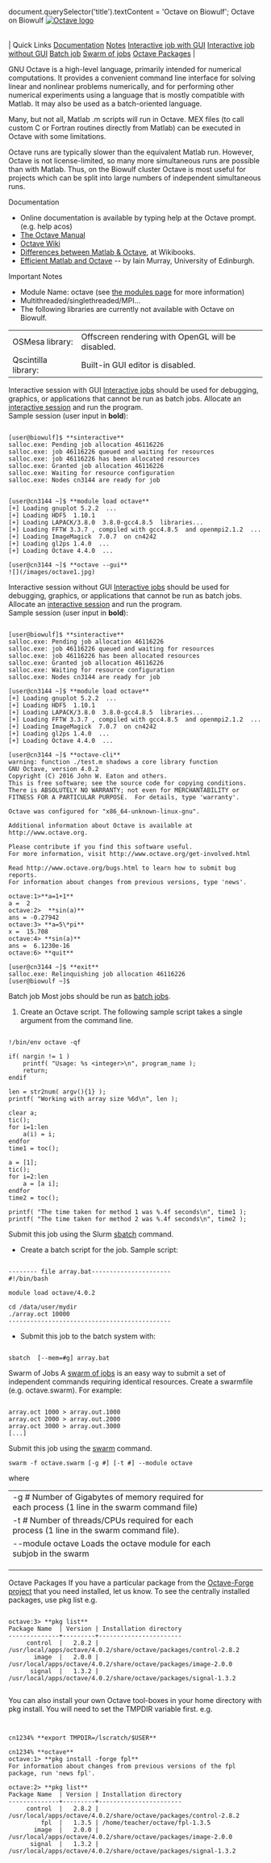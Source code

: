 

document.querySelector('title').textContent = 'Octave on Biowulf';
Octave on Biowulf
[![Octave logo](/images/octave.jpg)](http://www.gnu.org/software/octave/)


|  |
| --- |
| 
Quick Links
[Documentation](#doc)
[Notes](#notes)
[Interactive job with GUI](#int)
[Interactive job without GUI](#int)
[Batch job](#sbatch) 
[Swarm of jobs](#swarm) 
[Octave Packages](#pkg)
 |



GNU Octave is a
high-level language, primarily intended for numerical computations. It provides
a convenient command line interface for solving linear and nonlinear problems
numerically, and for performing other numerical experiments using a language
that is mostly compatible with Matlab. It may also be used as a batch-oriented
language.


Many, but not all, Matlab .m scripts will run in Octave. MEX files (to call
custom C or Fortran routines directly from Matlab) can be executed in Octave
with some limitations.


Octave runs are typically slower than the equivalent Matlab run. However,
Octave is not license-limited, so many more simultaneous runs are possible than
with Matlab. Thus, on the Biowulf cluster Octave is most useful for projects
which can be split into large numbers of independent simultaneous runs.



Documentation
* Online documentation is available by typing help at the Octave
prompt. (e.g. help acos)
* [The Octave
Manual](http://www.gnu.org/software/octave/doc/interpreter/)
* [Octave Wiki](http://wiki.octave.org/)
* [Differences between Matlab & Octave](http://en.wikibooks.org/wiki/MATLAB_Programming/Differences_between_Octave_and_MATLAB), at Wikibooks.
* [Efficient Matlab and Octave](http://homepages.inf.ed.ac.uk/imurray2/compnotes/matlab_octave_efficiency.html) -- by Iain Murray, University of Edinburgh.


Important Notes
* Module Name: octave (see [the modules page](/apps/modules.html) for more information)
* Multithreaded/singlethreaded/MPI...
* The following libraries are currently not available with Octave on Biowulf. 


|  |  |
| --- | --- |
| OSMesa library:  | Offscreen rendering with OpenGL will be disabled. |
| Qscintilla library:  |  Built-in GUI editor is disabled. |



Interactive session with GUI
[Interactive jobs](/docs/userguide.html#int) should be used for debugging, graphics, or applications that cannot be run as batch jobs.
Allocate an [interactive session](/docs/userguide.html#int) and run the program.   
Sample session (user input in **bold**):



```

[user@biowulf]$ **sinteractive**
salloc.exe: Pending job allocation 46116226
salloc.exe: job 46116226 queued and waiting for resources
salloc.exe: job 46116226 has been allocated resources
salloc.exe: Granted job allocation 46116226
salloc.exe: Waiting for resource configuration
salloc.exe: Nodes cn3144 are ready for job


[user@cn3144 ~]$ **module load octave**
[+] Loading gnuplot 5.2.2  ...
[+] Loading HDF5  1.10.1
[+] Loading LAPACK/3.8.0  3.8.0-gcc4.8.5  libraries...
[+] Loading FFTW 3.3.7 , compiled with gcc4.8.5  and openmpi2.1.2  ...
[+] Loading ImageMagick  7.0.7  on cn4242
[+] Loading gl2ps 1.4.0  ...
[+] Loading Octave 4.4.0  ...

[user@cn3144 ~]$ **octave --gui**
![](/images/octave1.jpg)

```


Interactive session without GUI
[Interactive jobs](/docs/userguide.html#int) should be used for debugging, graphics, or applications that cannot be run as batch jobs.
Allocate an [interactive session](/docs/userguide.html#int) and run the program.   
Sample session (user input in **bold**):



```

[user@biowulf]$ **sinteractive**
salloc.exe: Pending job allocation 46116226
salloc.exe: job 46116226 queued and waiting for resources
salloc.exe: job 46116226 has been allocated resources
salloc.exe: Granted job allocation 46116226
salloc.exe: Waiting for resource configuration
salloc.exe: Nodes cn3144 are ready for job

[user@cn3144 ~]$ **module load octave**
[+] Loading gnuplot 5.2.2  ...
[+] Loading HDF5  1.10.1
[+] Loading LAPACK/3.8.0  3.8.0-gcc4.8.5  libraries...
[+] Loading FFTW 3.3.7 , compiled with gcc4.8.5  and openmpi2.1.2  ...
[+] Loading ImageMagick  7.0.7  on cn4242
[+] Loading gl2ps 1.4.0  ...
[+] Loading Octave 4.4.0  ...

[user@cn3144 ~]$ **octave-cli**
warning: function ./test.m shadows a core library function
GNU Octave, version 4.0.2
Copyright (C) 2016 John W. Eaton and others.
This is free software; see the source code for copying conditions.
There is ABSOLUTELY NO WARRANTY; not even for MERCHANTABILITY or
FITNESS FOR A PARTICULAR PURPOSE.  For details, type 'warranty'.

Octave was configured for "x86_64-unknown-linux-gnu".

Additional information about Octave is available at http://www.octave.org.

Please contribute if you find this software useful.
For more information, visit http://www.octave.org/get-involved.html

Read http://www.octave.org/bugs.html to learn how to submit bug reports.
For information about changes from previous versions, type 'news'.

octave:1>**a=1+1**
a =  2
octave:2>  **sin(a)**
ans = -0.27942
octave:3> **a=5\*pi**
x =  15.708
octave:4> **sin(a)**
ans =  6.1230e-16
octave:6> **quit**

[user@cn3144 ~]$ **exit**
salloc.exe: Relinquishing job allocation 46116226
[user@biowulf ~]$

```


Batch job
Most jobs should be run as [batch jobs](/docs/userguide.html#submit).

1. Create an Octave script. The following sample script takes a single
argument from the command line.




```

!/bin/env octave -qf

if( nargin != 1 )
    printf( "Usage: %s <integer>\n", program_name );
    return;
endif

len = str2num( argv(){1} );
printf( "Working with array size %6d\n", len );

clear a; 
tic(); 
for i=1:len
    a(i) = i; 
endfor 
time1 = toc();

a = [1]; 
tic(); 
for i=2:len 
    a = [a i]; 
endfor
time2 = toc();

printf( "The time taken for method 1 was %.4f seconds\n", time1 );
printf( "The time taken for method 2 was %.4f seconds\n", time2 );

```

Submit this job using the Slurm [sbatch](/docs/userguide.html) command.


- Create a batch script for the job. Sample script:


```

-------- file array.bat----------------------
#!/bin/bash

module load octave/4.0.2

cd /data/user/mydir
./array.oct 10000 
---------------------------------------------

```

- Submit this job to the batch system with:

```

sbatch  [--mem=#g] array.bat

```


Swarm of Jobs 
A [swarm of jobs](/apps/swarm.html) is an easy way to submit a set of independent commands requiring identical resources.
Create a swarmfile (e.g. octave.swarm). For example:



```

array.oct 1000 > array.out.1000
array.oct 2000 > array.out.2000
array.oct 3000 > array.out.3000
[...]

```

Submit this job using the [swarm](/apps/swarm.html) command.



```
swarm -f octave.swarm [-g #] [-t #] --module octave
```

where


|  |  |  |  |  |  |
| --- | --- | --- | --- | --- | --- |
| -g *#*  Number of Gigabytes of memory required for each process (1 line in the swarm command file)
 | -t *#* Number of threads/CPUs required for each process (1 line in the swarm command file).
 | --module octave Loads the octave module for each subjob in the swarm 
 | |
 | |
 | |



Octave Packages
If you have a particular package from the [Octave-Forge project](http://octave.sourceforge.net/packages.php) that you need installed, let us know. To see the centrally installed packages,
use pkg list e.g.

```

octave:3> **pkg list**
Package Name  | Version | Installation directory
--------------+---------+-----------------------
     control  |   2.8.2 | /usr/local/apps/octave/4.0.2/share/octave/packages/control-2.8.2
       image  |   2.0.0 | /usr/local/apps/octave/4.0.2/share/octave/packages/image-2.0.0
      signal  |   1.3.2 | /usr/local/apps/octave/4.0.2/share/octave/packages/signal-1.3.2


```


You can also install your
own Octave tool-boxes in your home directory with pkg install. You will need to set the TMPDIR variable first. e.g.

```


cn1234% **export TMPDIR=/lscratch/$USER**

cn1234% **octave**
octave:1> **pkg install -forge fpl**
For information about changes from previous versions of the fpl package, run 'news fpl'.

octave:2> **pkg list**
Package Name  | Version | Installation directory
--------------+---------+-----------------------
     control  |   2.8.2 | /usr/local/apps/octave/4.0.2/share/octave/packages/control-2.8.2
         fpl  |   1.3.5 | /home/teacher/octave/fpl-1.3.5
       image  |   2.0.0 | /usr/local/apps/octave/4.0.2/share/octave/packages/image-2.0.0
      signal  |   1.3.2 | /usr/local/apps/octave/4.0.2/share/octave/packages/signal-1.3.2

```


















